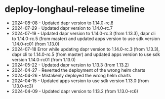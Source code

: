 # deploy-longhaul-release timeline

- 2024-08-08 - Updated dapr version to 1.14.0-rc.8
- 2024-07-29 - Updated dapr version to 1.14.0-rc.7
- 2024-07-19 - Updated dapr version to 1.14.0-rc.3 (from 1.13.3), dapr cli to 1.14.0-rc.5 (from master) and updated apps version to use sdk version 1.14.0-rc01 (from 1.13.0)
- 2024-07-18 Error while updating dapr version to 1.14.0-rc.3 (from 1.13.3), dapr cli to 1.14.0-rc.5 (from master) and updated apps version to use sdk version 1.14.0-rc01 (from 1.13.0)
- 2024-05-22 - Updated dapr version to 1.13.3 (from 1.13.2)
- 2024-04-27 - Reverted the deployment of the wrong helm charts
- 2024-04-26 - Mistakenly deployed the wrong helm charts
- 2024-04-15 - Updated apps version to use sdk version 1.13.0 (from 1.13.0-rc3)
- 2024-04-09 - Updated dapr version to 1.13.2 (from 1.13.0-rc6)
